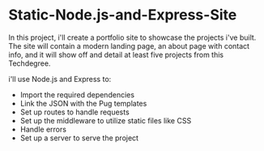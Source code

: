 # Static-Node.js-and-Express-Site

In this project, i'll create a portfolio site to showcase the projects i've built. The site will contain a modern landing page, an about page with contact info, and it will show off and detail at least five projects from this Techdegree.

i'll use Node.js and Express to:

* Import the required dependencies
* Link the JSON with the Pug templates
* Set up routes to handle requests
* Set up the middleware to utilize static files like CSS
* Handle errors
* Set up a server to serve the project